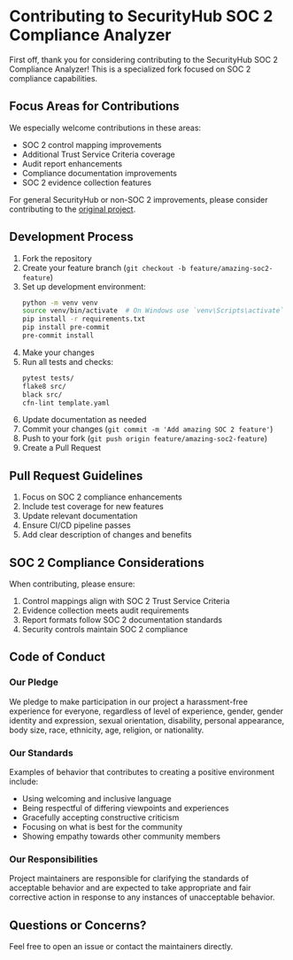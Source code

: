 # Contributing to SecurityHub SOC 2 Compliance Analyzer

First off, thank you for considering contributing to the SecurityHub SOC 2 Compliance Analyzer! This is a specialized fork focused on SOC 2 compliance capabilities.

## Focus Areas for Contributions

We especially welcome contributions in these areas:
- SOC 2 control mapping improvements
- Additional Trust Service Criteria coverage
- Audit report enhancements
- Compliance documentation improvements
- SOC 2 evidence collection features

For general SecurityHub or non-SOC 2 improvements, please consider contributing to the [original project](https://github.com/aws-samples/analyze-securityhub-findings-with-bedrock).

## Development Process

1. Fork the repository
2. Create your feature branch (`git checkout -b feature/amazing-soc2-feature`)
3. Set up development environment:
   ```bash
   python -m venv venv
   source venv/bin/activate  # On Windows use `venv\Scripts\activate`
   pip install -r requirements.txt
   pip install pre-commit
   pre-commit install
   ```
4. Make your changes
5. Run all tests and checks:
   ```bash
   pytest tests/
   flake8 src/
   black src/
   cfn-lint template.yaml
   ```
6. Update documentation as needed
7. Commit your changes (`git commit -m 'Add amazing SOC 2 feature'`)
8. Push to your fork (`git push origin feature/amazing-soc2-feature`)
9. Create a Pull Request

## Pull Request Guidelines

1. Focus on SOC 2 compliance enhancements
2. Include test coverage for new features
3. Update relevant documentation
4. Ensure CI/CD pipeline passes
5. Add clear description of changes and benefits

## SOC 2 Compliance Considerations

When contributing, please ensure:
1. Control mappings align with SOC 2 Trust Service Criteria
2. Evidence collection meets audit requirements
3. Report formats follow SOC 2 documentation standards
4. Security controls maintain SOC 2 compliance

## Code of Conduct

### Our Pledge

We pledge to make participation in our project a harassment-free experience for everyone, regardless of level of experience, gender, gender identity and expression, sexual orientation, disability, personal appearance, body size, race, ethnicity, age, religion, or nationality.

### Our Standards

Examples of behavior that contributes to creating a positive environment include:
- Using welcoming and inclusive language
- Being respectful of differing viewpoints and experiences
- Gracefully accepting constructive criticism
- Focusing on what is best for the community
- Showing empathy towards other community members

### Our Responsibilities

Project maintainers are responsible for clarifying the standards of acceptable behavior and are expected to take appropriate and fair corrective action in response to any instances of unacceptable behavior.

## Questions or Concerns?

Feel free to open an issue or contact the maintainers directly. 